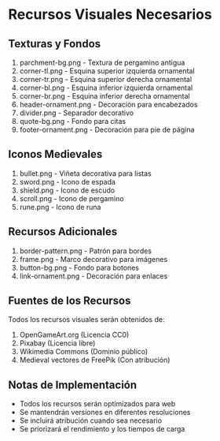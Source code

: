 # Recursos Visuales Necesarios

## Texturas y Fondos
1. parchment-bg.png - Textura de pergamino antigua
2. corner-tl.png - Esquina superior izquierda ornamental
3. corner-tr.png - Esquina superior derecha ornamental
4. corner-bl.png - Esquina inferior izquierda ornamental
5. corner-br.png - Esquina inferior derecha ornamental
6. header-ornament.png - Decoración para encabezados
7. divider.png - Separador decorativo
8. quote-bg.png - Fondo para citas
9. footer-ornament.png - Decoración para pie de página

## Iconos Medievales
1. bullet.png - Viñeta decorativa para listas
2. sword.png - Icono de espada
3. shield.png - Icono de escudo
4. scroll.png - Icono de pergamino
5. rune.png - Icono de runa

## Recursos Adicionales
1. border-pattern.png - Patrón para bordes
2. frame.png - Marco decorativo para imágenes
3. button-bg.png - Fondo para botones
4. link-ornament.png - Decoración para enlaces

## Fuentes de los Recursos
Todos los recursos visuales serán obtenidos de:
1. OpenGameArt.org (Licencia CC0)
2. Pixabay (Licencia libre)
3. Wikimedia Commons (Dominio público)
4. Medieval vectores de FreePik (Con atribución)

## Notas de Implementación
- Todos los recursos serán optimizados para web
- Se mantendrán versiones en diferentes resoluciones
- Se incluirá atribución cuando sea necesario
- Se priorizará el rendimiento y los tiempos de carga